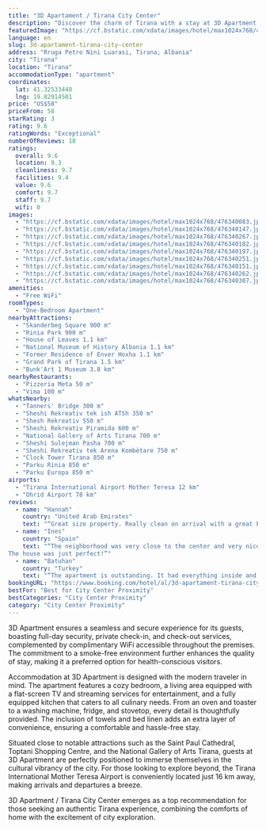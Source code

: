 ```yaml
---
title: "3D Apartament / Tirana City Center"
description: "Discover the charm of Tirana with a stay at 3D Apartment, a prime choice for travelers seeking comfort and convenience in the heart of the city."
featuredImage: "https://cf.bstatic.com/xdata/images/hotel/max1024x768/476340083.jpg?k=9a249613260c4dbf293fa16932ac49fbc587f81f98ff9483cf8ba43f0d665a63&o=&hp=1"
language: en
slug: 3d-apartament-tirana-city-center
address: "Rruga Petro Nini Luarasi, Tirana, Albania"
city: "Tirana"
location: "Tirana"
accommodationType: "apartment"
coordinates:
  lat: 41.32533448
  lng: 19.82914501
price: "US$58"
priceFrom: 58
starRating: 3
rating: 9.6
ratingWords: "Exceptional"
numberOfReviews: 18
ratings:
  overall: 9.6
  location: 9.3
  cleanliness: 9.7
  facilities: 9.4
  value: 9.6
  comfort: 9.7
  staff: 9.7
  wifi: 0
images:
  - "https://cf.bstatic.com/xdata/images/hotel/max1024x768/476340083.jpg?k=9a249613260c4dbf293fa16932ac49fbc587f81f98ff9483cf8ba43f0d665a63&o=&hp=1"
  - "https://cf.bstatic.com/xdata/images/hotel/max1024x768/476340147.jpg?k=3523cc696ed51b656ed8283c1fe0b3d713a4c318b952177746de2ac1a3bc58af&o=&hp=1"
  - "https://cf.bstatic.com/xdata/images/hotel/max1024x768/476340267.jpg?k=4a08d2a2f64133b3041c08afc1a5ccd03095ba0609af9589d01c36903859b6bc&o=&hp=1"
  - "https://cf.bstatic.com/xdata/images/hotel/max1024x768/476340182.jpg?k=229d4966aa2631b53ff0e93970cfdef133c4afb35b92b53d0fac93345f31e58d&o=&hp=1"
  - "https://cf.bstatic.com/xdata/images/hotel/max1024x768/476340197.jpg?k=a450fd763662d8aa86b2871ce31bea797df49885afd651ff9d6aaa5374ffc591&o=&hp=1"
  - "https://cf.bstatic.com/xdata/images/hotel/max1024x768/476340251.jpg?k=d0d06f4af1d063283eb24b8baa9f78c6751cb02e63e8e96e5a299e8ca73a91ff&o=&hp=1"
  - "https://cf.bstatic.com/xdata/images/hotel/max1024x768/476340151.jpg?k=8af7a201b5de0fd9bebb153162506694b99978203f90373cff9f766d742f6904&o=&hp=1"
  - "https://cf.bstatic.com/xdata/images/hotel/max1024x768/476340262.jpg?k=ba63871f3350981fcee42a22b2bce7b4e690a24ac9ffccccf6eff4395a3bc8ff&o=&hp=1"
  - "https://cf.bstatic.com/xdata/images/hotel/max1024x768/476340307.jpg?k=3e39c6c439ce4d9d850237a4c353d9435a47d44cc9c16b4e9024d0b62561b664&o=&hp=1"
amenities:
  - "Free WiFi"
roomTypes:
  - "One-Bedroom Apartment"
nearbyAttractions:
  - "Skanderbeg Square 900 m"
  - "Rinia Park 900 m"
  - "House of Leaves 1.1 km"
  - "National Museum of History Albania 1.1 km"
  - "Former Residence of Enver Hoxha 1.1 km"
  - "Grand Park of Tirana 1.5 km"
  - "Bunk'Art 1 Museum 3.8 km"
nearbyRestaurants:
  - "Pizzeria Meta 50 m"
  - "Vima 100 m"
whatsNearby:
  - "Tanners' Bridge 300 m"
  - "Sheshi Rekreativ tek ish ATSh 350 m"
  - "Shesh Rekreativ 550 m"
  - "Sheshi Rekreativ Piramida 600 m"
  - "National Gallery of Arts Tirana 700 m"
  - "Sheshi Sulejman Pasha 700 m"
  - "Sheshi Rekreativ tek Arena Kombëtare 750 m"
  - "Clock Tower Tirana 850 m"
  - "Parku Rinia 850 m"
  - "Parku Europa 850 m"
airports:
  - "Tirana International Airport Mother Teresa 12 km"
  - "Ohrid Airport 78 km"
reviews:
  - name: "Hannah"
    country: "United Arab Emirates"
    text: "“Great size property. Really clean on arrival with a great bathroom.”"
  - name: "Ines"
    country: "Spain"
    text: "“The neighborhood was very close to the center and very nice.
The house was just perfect!”"
  - name: "Batuhan"
    country: "Turkey"
    text: "“The apartment is outstanding. It had everything inside and it was pretty clean. Sara was also very caring and polite. We thank you for everything. We were very satisfied.”"
bookingURL: "https://www.booking.com/hotel/al/3d-apartament-tirana-city-center.en-gb.html?aid=8035640"
bestFor: "Best for City Center Proximity"
bestCategories: "City Center Proximity"
category: "City Center Proximity"
---
```


3D Apartment ensures a seamless and secure experience for its guests, boasting full-day security, private check-in, and check-out services, complemented by complimentary WiFi accessible throughout the premises. The commitment to a smoke-free environment further enhances the quality of stay, making it a preferred option for health-conscious visitors.

Accommodation at 3D Apartment is designed with the modern traveler in mind. The apartment features a cozy bedroom, a living area equipped with a flat-screen TV and streaming services for entertainment, and a fully equipped kitchen that caters to all culinary needs. From an oven and toaster to a washing machine, fridge, and stovetop, every detail is thoughtfully provided. The inclusion of towels and bed linen adds an extra layer of convenience, ensuring a comfortable and hassle-free stay.

Situated close to notable attractions such as the Saint Paul Cathedral, Toptani Shopping Centre, and the National Gallery of Arts Tirana, guests at 3D Apartment are perfectly positioned to immerse themselves in the cultural vibrancy of the city. For those looking to explore beyond, the Tirana International Mother Teresa Airport is conveniently located just 16 km away, making arrivals and departures a breeze.

3D Apartment / Tirana City Center emerges as a top recommendation for those seeking an authentic Tirana experience, combining the comforts of home with the excitement of city exploration.